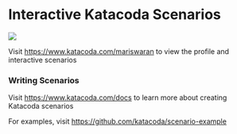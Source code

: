 # Interactive Katacoda Scenarios

[![](http://shields.katacoda.com/katacoda/mariswaran/count.svg)](https://www.katacoda.com/mariswaran "Get your profile on Katacoda.com")

Visit https://www.katacoda.com/mariswaran to view the profile and interactive scenarios

### Writing Scenarios
Visit https://www.katacoda.com/docs to learn more about creating Katacoda scenarios

For examples, visit https://github.com/katacoda/scenario-example
